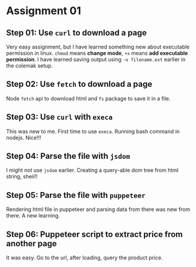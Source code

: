 # Assignment 01

## Step 01: Use `curl` to download a page

Very easy assignment, but I have learned something new about executable permission in linux. `chmod` means **change mode**, `+x` means **add executable permission**. I have learned saving output using `-o filename.ext` earlier in the colemak setup.

## Step 02: Use `fetch` to download a page

Node `fetch` api to download html and `fs` package to save it in a file.

## Step 03: Use `curl` with `execa`

This was new to me. First time to use `execa`. Running bash command in nodejs. Nice!!!

## Step 04: Parse the file with `jsdom`

I might not use `jsdom` earlier. Creating a query-able dom tree from html string, sheii!!

## Step 05: Parse the file with `puppeteer`

Rendering html file in puppeteer and parsing data from there was new from there. A new learning.

## Step 06: Puppeteer script to extract price from another page

It was easy. Go to the url, after loading, query the product price.